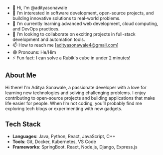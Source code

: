 - 👋 Hi, I’m @adityasonawale
- 👀 I’m interested in software development, open-source projects, and building innovative solutions to real-world problems.
- 🌱 I’m currently learning advanced web development, cloud computing, and DevOps practices.
- 💞️ I’m looking to collaborate on exciting projects in full-stack development and automation tools. 
- 📫 How to reach me [adityasonawale4@gmail.com]
- 😄 Pronouns: He/Him 
- ⚡ Fun fact: I can solve a Rubik's cube in under 2 minutes! 

## About Me

Hi there! I'm Aditya Sonawale, a passionate developer with a love for learning new technologies and solving challenging problems. I enjoy contributing to open-source projects and building applications that make life easier for people. When I’m not coding, you’ll probably find me exploring tech blogs or experimenting with new gadgets.

## Tech Stack
- **Languages**: Java, Python, React, JavaScript, C++
- **Tools**: Git, Docker, Kubernetes, VS Code
- **Frameworks**: SpringBoot. React, Node.js, Django, Express.js
